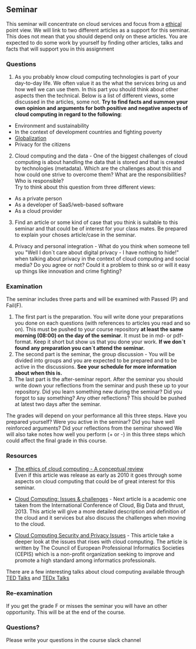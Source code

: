 ## Seminar
This seminar will concentrate on cloud services and focus from a [ethical](https://en.wikipedia.org/wiki/Ethics) point view.
We will link to two different articles as a support for this seminar. This does not mean that you should depend only on these articles. You are expected to do some work by yourself by finding other articles, talks and facts that will support you in this assignment

### Questions

1. As you probably know cloud computing technologies is part of your day-to-day life. We often value it as the what the services bring us and how well we can use them. In this part you should think about other aspects then the technical. Below is a list of different views, some discussed in the articles, some not. **Try to find facts and summon your own opinion and arguments for both positive and negative aspects of cloud computing in regard to the following**:
- Environment and sustainability
- In the context of development countries and fighting poverty
- [Globalization](https://en.wikipedia.org/wiki/Globalization)
- Privacy for the citizens 

2. Cloud computing and the data - One of the biggest challenges of cloud computing is about handling the data that is stored and that is created by technologies (metadata). Which are the challenges about this and how could one strive to overcome them? What are the responsibilities? Who is responsible?  
Try to think about this question from three different views:
* As a private person 
* As a developer of SaaS/web-based software 
* As a cloud provider 

3. Find an article or some kind of case that you think is suitable to this seminar and that could be of interest for your class mates. Be prepared to explain your choses article/case in the seminar.

4. Privacy and personal integration - What do you think when someone tell you "Well I don´t care about digital privacy - I have nothing to hide!" when talking about privacy in the context of cloud computing and social media? Do you agree or not? Could it a problem to think so or will it easy up things like innovation and crime fighting? 

### Examination
The seminar includes three parts and will be examined with Passed (P) and Fail(F). 

1. The first part is the preparation. You will write done your preparations you done on each questions (with references to articles you read and so on). This must be pushed to your course repository **at least the same morning (08:00) on the day of the seminar**. It must be in md- or pdf-format. Keep it short but show us that you done your work. **If we don´t found any preparation you can´t attend the seminar.**
2. The second part is the seminar, the group discussion - You will be divided into groups and you are expected to be prepared and to be active in the discussions. **See your schedule for more information about when this is.**
3. The last part is the after-seminar report. After the seminar you should write down your reflections from the seminar and push these up to your repository. Did you learn something new during the seminar? Did you forgot to say something? Any other reflections? This should be pushed at latest two days after the seminar.

The grades will depend on your performance all this three steps. Have you prepared yourself? Were you active in the seminar? Did you have well reinforced arguments? Did your reflections from the seminar showed
We will also take notes how well you perform (+ or -) in this three steps which could affect the final grade in this course.

### Resources
  - [The ethics of cloud computing - A conceptual review](https://ieeexplore.ieee.org/stamp/stamp.jsp?tp=&arnumber=5708509)<br>
  Even if this article was release as early as 2010 it goes through some aspects on cloud computing that could be of great interest for this seminar.

  - [Cloud Computing: Issues & challenges](https://github.com/1dv032/syllabus/raw/master/resources/part_1/Cloud_Computing_Issues_and_Challenges.pdf) -
Next article is a academic one taken from the International Conference of Cloud, Big Data and thrust, 2013. This article will give a more detailed description and definition of the cloud and it services but also discuss the challenges when moving to the cloud.

  - [Cloud Computing Security and Privacy Issues](http://www.cepis.org/index.jsp?p=641&n=825&a=4758&) -
This article take a deeper look at the issues that rises with cloud computing. The article is written by The Council of European Professional Informatics Societies (CEPIS) which is a non-profit organization seeking to improve and promote a high standard among informatics professionals.

There are a few interesting talks about cloud computing available through [TED Talks](https://www.ted.com/) and [TEDx Talks](https://www.ted.com/watch/tedx-talks)

### Re-examination
If you get the grade F or misses the seminar you will have an other opportunity. This will be at the end of the course.

### Questions?
Please write your questions in the course slack channel
